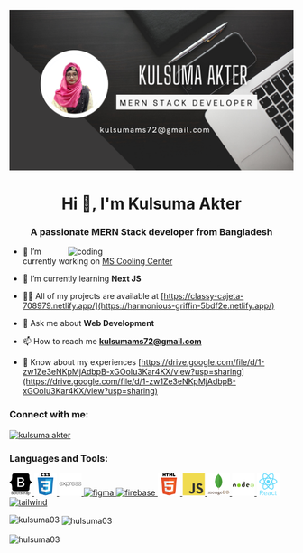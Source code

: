 ![logo](https://github.com/Kulsuma03/Kulsuma03/blob/main/Kulsuma%20Akter.png)
<h1 align="center">Hi 👋, I'm Kulsuma Akter</h1>
<h3 align="center">A passionate MERN Stack developer from Bangladesh</h3>
<img align="right" alt="coding" width="400 src="https://user-images.githubusercontent.com/55389276/140866485-8fb1c876-9a8f-4d6a-98dc-08c4981eaf70.gif">

- 🔭 I’m currently working on [MS Cooling Center](https://ms-cooling-point.web.app/)

- 🌱 I’m currently learning **Next JS**

- 👨‍💻 All of my projects are available at [https://classy-cajeta-708979.netlify.app/](https://harmonious-griffin-5bdf2e.netlify.app/)

- 💬 Ask me about **Web Development**

- 📫 How to reach me **kulsumams72@gmail.com**

- 📄 Know about my experiences [https://drive.google.com/file/d/1-zw1Ze3eNKpMjAdbpB-xGOoIu3Kar4KX/view?usp=sharing](https://drive.google.com/file/d/1-zw1Ze3eNKpMjAdbpB-xGOoIu3Kar4KX/view?usp=sharing)

<h3 align="left">Connect with me:</h3>
<p align="left">
<a href="https://linkedin.com/in/kulsuma-akter" target="blank"><img align="center" src="https://raw.githubusercontent.com/rahuldkjain/github-profile-readme-generator/master/src/images/icons/Social/linked-in-alt.svg" alt="kulsuma akter" height="30" width="40" /></a>
</p>

<h3 align="left">Languages and Tools:</h3>
<p align="left"> <a href="https://getbootstrap.com" target="_blank" rel="noreferrer"> <img src="https://raw.githubusercontent.com/devicons/devicon/master/icons/bootstrap/bootstrap-plain-wordmark.svg" alt="bootstrap" width="40" height="40"/> </a> <a href="https://www.w3schools.com/css/" target="_blank" rel="noreferrer"> <img src="https://raw.githubusercontent.com/devicons/devicon/master/icons/css3/css3-original-wordmark.svg" alt="css3" width="40" height="40"/> </a> <a href="https://expressjs.com" target="_blank" rel="noreferrer"> <img src="https://raw.githubusercontent.com/devicons/devicon/master/icons/express/express-original-wordmark.svg" alt="express" width="40" height="40"/> </a> <a href="https://www.figma.com/" target="_blank" rel="noreferrer"> <img src="https://www.vectorlogo.zone/logos/figma/figma-icon.svg" alt="figma" width="40" height="40"/> </a> <a href="https://firebase.google.com/" target="_blank" rel="noreferrer"> <img src="https://www.vectorlogo.zone/logos/firebase/firebase-icon.svg" alt="firebase" width="40" height="40"/> </a> <a href="https://www.w3.org/html/" target="_blank" rel="noreferrer"> <img src="https://raw.githubusercontent.com/devicons/devicon/master/icons/html5/html5-original-wordmark.svg" alt="html5" width="40" height="40"/> </a> <a href="https://developer.mozilla.org/en-US/docs/Web/JavaScript" target="_blank" rel="noreferrer"> <img src="https://raw.githubusercontent.com/devicons/devicon/master/icons/javascript/javascript-original.svg" alt="javascript" width="40" height="40"/> </a> <a href="https://www.mongodb.com/" target="_blank" rel="noreferrer"> <img src="https://raw.githubusercontent.com/devicons/devicon/master/icons/mongodb/mongodb-original-wordmark.svg" alt="mongodb" width="40" height="40"/> </a> <a href="https://nodejs.org" target="_blank" rel="noreferrer"> <img src="https://raw.githubusercontent.com/devicons/devicon/master/icons/nodejs/nodejs-original-wordmark.svg" alt="nodejs" width="40" height="40"/> </a> <a href="https://reactjs.org/" target="_blank" rel="noreferrer"> <img src="https://raw.githubusercontent.com/devicons/devicon/master/icons/react/react-original-wordmark.svg" alt="react" width="40" height="40"/> </a> <a href="https://tailwindcss.com/" target="_blank" rel="noreferrer"> <img src="https://www.vectorlogo.zone/logos/tailwindcss/tailwindcss-icon.svg" alt="tailwind" width="40" height="40"/> </a> </p>

<p><img align="left" src="https://github-readme-stats.vercel.app/api/top-langs?username=hulsuma03&show_icons=true&locale=en&layout=compact" alt="kulsuma03" /></p>

<p>&nbsp;<img align="center" src="https://github-readme-stats.vercel.app/api?username=hulsuma03&show_icons=true&locale=en" alt="hulsuma03" /></p>

<p><img align="center" src="https://github-readme-streak-stats.herokuapp.com/?user=kulsuma03&" alt="hulsuma03" /></p>
